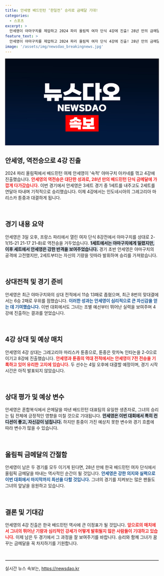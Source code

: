 ```yaml
---
title: 안세영 배드민턴 ‘한일전’ 승리로 금메달 기대!
categories:
  - 스포츠
excerpt: >
  안세영이 야마구치를 제압하고 2024 파리 올림픽 여자 단식 4강에 진출! 28년 만의 금메달이 눈앞에 다가왔습니다. 신들의 대결에서 펼쳐진 역전극의 전말을 확인하세요!
feature_text: >
  안세영이 야마구치를 제압하고 2024 파리 올림픽 여자 단식 4강에 진출! 28년 만의 금메달이 눈앞에 다가왔습니다. 신들의 대결에서 펼쳐진 역전극의 전말을 확인하세요!
image: '/assets/img/newsdao_breakingnews.jpg'
---
```


<p><img src="/assets/img/newsdao_breakingnews.jpg" alt="flaretime 속보" /></p>

<h2 data-ke-size="size26">안세영, 역전승으로 4강 진출</h2>

<p data-ke-size="size16">2024 파리 올림픽에서 배드민턴 여제 안세영이 '숙적' 야마구치 아카네를 꺾고 4강에 진출했습니다. <b><span style="color: #ee2323;">안세영의 역전승은 대단한 성과로, 28년 만의 배드민턴 단식 금메달에 가깝게 다가갔습니다.</span></b> 이번 경기에서 안세영은 3세트 경기 중 1세트를 내주고도 2세트를 연달아 따내며 기적적으로 승리했습니다. 이제 4강에서는 인도네시아의 그레고리아 마리스카 툰중과 대결하게 됩니다.</p>

<p data-ke-size="size16">&nbsp;</p>

<h2 data-ke-size="size26">경기 내용 요약</h2>

<p data-ke-size="size16">안세영은 3일 오후, 프랑스 파리에서 열린 여자 단식 8강전에서 야마구치를 상대로 2-1(15-21 21-17 21-8)로 역전승을 거두었습니다. <b><span style="background-color: #21538527;">1세트에서는 야마구치에게 밀렸지만, 이후 세트에서 안세영은 강한 반격을 보여주었습니다.</span></b> 경기 초반 안세영은 야마구치의 공격에 고전했지만, 2세트부터는 자신의 기량을 잇따라 발휘하며 승리를 가져왔습니다. </p>

<p data-ke-size="size16">&nbsp;</p>

<h2 data-ke-size="size26">상대전적 및 경기 준비</h2>

<p data-ke-size="size16">안세영은 최근 야마구치와의 상대 전적에서 11승 13패로 좁혔으며, 최근 8번의 맞대결에서는 6승 2패로 우위를 점했습니다. <b><span style="color: #1a5490;">이러한 성과는 안세영이 심리적으로 큰 자신감을 얻는 데 기여했습니다.</span></b> 이번 대회에서도 그녀는 조별 예선부터 뛰어난 실력을 보여주며 4강에 진출하는 결과를 얻었습니다.</p>

<p data-ke-size="size16">&nbsp;</p>

<h2 data-ke-size="size26">4강 상대 및 예상 매치</h2>

<p data-ke-size="size16">안세영의 4강 상대는 그레고리아 마리스카 툰중으로, 툰중은 랏차녹 인타논을 2-0으로 이기고 8강에 진출했습니다. <b><span style="color: #ee2323;">안세영과 툰중의 역대 전적에서는 안세영이 7전 전승을 기록하고 있어 유리한 고지에 있습니다.</span></b> 두 선수는 4일 오후에 대결할 예정이며, 경기 시작 시간은 아직 발표되지 않았습니다.</p>

<p data-ke-size="size16">&nbsp;</p>

<h2 data-ke-size="size26">상대 평가 및 예상 변수</h2>

<p data-ke-size="size16">안세영은 혼합복식에서 은메달을 따낸 배드민턴 대표팀의 유일한 생존자로, 그녀의 승리는 팀 전체에 긍정적인 영향을 미칠 것으로 기대됩니다. <b><span style="background-color: #21538527;">안세영은 이번 대회에서 특히 컨디션이 좋고, 자신감이 넘칩니다.</span></b> 하지만 툰중이 가진 예상치 못한 변수와 경기 흐름에 따라 변수가 많을 수 있습니다.</p>

<p data-ke-size="size16">&nbsp;</p>

<h2 data-ke-size="size26">올림픽 금메달의 간절함</h2>

<p data-ke-size="size16">안세영이 남은 두 경기를 모두 이기게 된다면, 28년 만에 한국 배드민턴 여자 단식에서 올림픽 금메달을 따내는 역사적인 순간이 될 것입니다. <b><span style="color: #1a5490;">안세영은 강한 의지와 실력으로 이번 대회에서 마지막까지 최선을 다할 것입니다.</span></b> 그녀의 경기를 지켜보는 많은 팬들도 그녀의 앞날을 응원하고 있습니다.</p>

<p data-ke-size="size16">&nbsp;</p>

<h2 data-ke-size="size26">결론 및 기대감</h2>

<p data-ke-size="size16">안세영의 4강 진출은 한국 배드민턴 역사에 큰 이정표가 될 것입니다. <b><span style="color: #ee2323;">앞으로의 매치에서 그녀의 뛰어난 기량과 심리적인 강세가 어떻게 발휘될지 많은 사람들이 기대하고 있습니다.</span></b> 이제 남은 두 경기에서 그 과정을 잘 보여주기를 바랍니다. 승리와 함께 그녀가 꿈꾸는 금메달을 꼭 차지하기를 기원합니다.</p>

<p data-ke-size="size16">&nbsp;</p> 

<hr style="border: 1px solid #ccc;">
실시간 뉴스 속보는, <a href="https://newsdao.kr" rel="dofollow">https://newsdao.kr</a>



